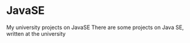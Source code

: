 # JavaSE
My university projects on JavaSE
There are some projects on Java SE, written at the university

